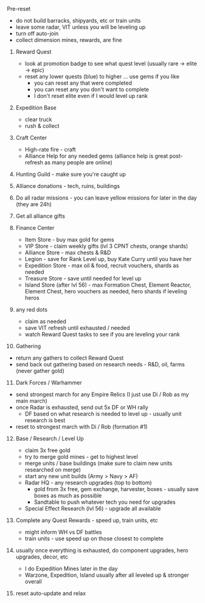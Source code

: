 Pre-reset
- do not build barracks, shipyards, etc or train units
- leave some radar, VIT unless you will be leveling up
- turn off auto-join
- collect dimension mines, rewards, are fine


1. Reward Quest

   - look at promotion badge to see what quest level (usually rare -> elite -> epic)
   - reset any lower quests (blue) to higher ... use gems if you like
     - you can reset any that were completed
     - you can reset any you don't want to complete
     - I don't reset elite even if I would level up rank

2. Expedition Base

   - clear truck
   - rush & collect

3. Craft Center

   - High-rate fire - craft
   - Alliance Help for any needed gems (alliance help is great post-refresh as many people are online)

4. Hunting Guild - make sure you're caught up

5. Alliance donations - tech, ruins, buildings

6. Do all radar missions - you can leave yellow missions for later in the day (they are 24h)

7. Get all alliance gifts

8. Finance Center

   - Item Store - buy max gold for gems
   - VIP Store - claim weekly gifts (lvl 3 CPNT chests, orange shards)
   - Alliance Store - max chests & R&D
   - Legion - save for Rank Level up, buy Kate Curry until you have her
   - Expedition Store - max oil & food, recruit vouchers, shards as needed
   - Treasure Store - save until needed for level up 
   - Island Store (after lvl 56) - max Formation Chest, Element Reactor, Element Chest, hero vouchers as needed, hero shards if leveling heros

9. any red dots

   - claim as needed
   - save VIT refresh until exhausted / needed
   - watch Reward Quest tasks to see if you are leveling your rank

10. Gathering

   - return any gathers to collect Reward Quest
   - send back out gathering based on research needs - R&D, oil, farms (never gather gold)

11. Dark Forces / Warhammer

   - send strongest march for any Empire Relics (I just use Di / Rob as my main march)
   - once Radar is exhausted, send out 5x DF or WH rally
     - DF based on what research is needed to level up - usually unit research is best
   - reset to strongest march with Di / Rob (formation #1)

12. Base / Research / Level Up

    - claim 3x free gold
    - try to merge gold mines - get to highest level
    - merge units / base buildings (make sure to claim new units researched on merge)
    - start any new unit builds (Army > Navy > AF)
    - Radar HQ - any research upgrades (top to bottom)
      - gold from 3x free, gem exchange, harvester, boxes - usually save boxes as much as possible
      - Sandtable to push whatever tech you need for upgrades
    - Special Effect Research (lvl 56) - upgrade all available

13. Complete any Quest Rewards - speed up, train units, etc
    - might inform WH vs DF battles
    - train units - use speed up on those closest to complete
    
14. usually once everything is exhausted, do component upgrades, hero upgrades, decor, etc
    - I do Expedition Mines later in the day
    - Warzone, Expedition, Island usually after all leveled up & stronger overall

15. reset auto-update and relax


